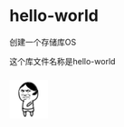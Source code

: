﻿# hello-world
创建一个存储库OS

这个库文件名称是hello-world

###
![Image text](https://github.com/gifmeryshuai/hello-world/blob/master/ImageCache/test.gif?raw=true)
